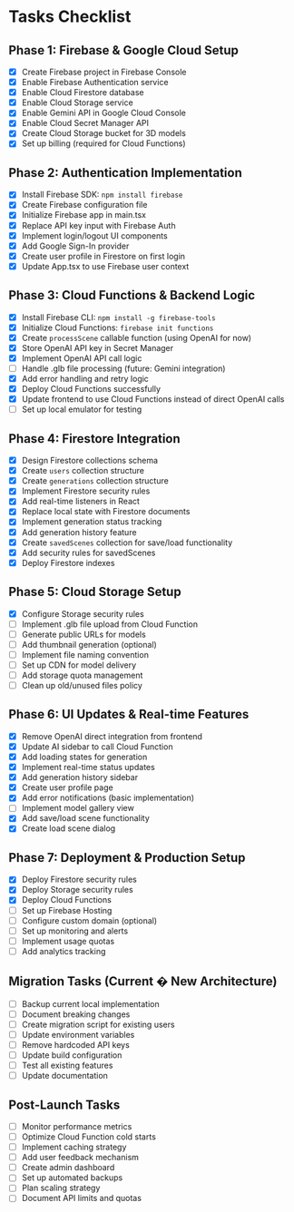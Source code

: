 # Tasks Checklist

## Phase 1: Firebase & Google Cloud Setup
- [x] Create Firebase project in Firebase Console
- [x] Enable Firebase Authentication service
- [x] Enable Cloud Firestore database
- [x] Enable Cloud Storage service
- [x] Enable Gemini API in Google Cloud Console
- [x] Enable Cloud Secret Manager API
- [x] Create Cloud Storage bucket for 3D models
- [x] Set up billing (required for Cloud Functions)

## Phase 2: Authentication Implementation
- [x] Install Firebase SDK: `npm install firebase`
- [x] Create Firebase configuration file
- [x] Initialize Firebase app in main.tsx
- [x] Replace API key input with Firebase Auth
- [x] Implement login/logout UI components
- [x] Add Google Sign-In provider
- [x] Create user profile in Firestore on first login
- [x] Update App.tsx to use Firebase user context

## Phase 3: Cloud Functions & Backend Logic
- [x] Install Firebase CLI: `npm install -g firebase-tools`
- [x] Initialize Cloud Functions: `firebase init functions`
- [x] Create `processScene` callable function (using OpenAI for now)
- [x] Store OpenAI API key in Secret Manager
- [x] Implement OpenAI API call logic
- [ ] Handle .glb file processing (future: Gemini integration)
- [x] Add error handling and retry logic
- [x] Deploy Cloud Functions successfully
- [x] Update frontend to use Cloud Functions instead of direct OpenAI calls
- [ ] Set up local emulator for testing

## Phase 4: Firestore Integration
- [x] Design Firestore collections schema
- [x] Create `users` collection structure
- [x] Create `generations` collection structure
- [x] Implement Firestore security rules
- [x] Add real-time listeners in React
- [x] Replace local state with Firestore documents
- [x] Implement generation status tracking
- [x] Add generation history feature
- [x] Create `savedScenes` collection for save/load functionality
- [x] Add security rules for savedScenes
- [x] Deploy Firestore indexes

## Phase 5: Cloud Storage Setup
- [x] Configure Storage security rules
- [ ] Implement .glb file upload from Cloud Function
- [ ] Generate public URLs for models
- [ ] Add thumbnail generation (optional)
- [ ] Implement file naming convention
- [ ] Set up CDN for model delivery
- [ ] Add storage quota management
- [ ] Clean up old/unused files policy

## Phase 6: UI Updates & Real-time Features
- [x] Remove OpenAI direct integration from frontend
- [x] Update AI sidebar to call Cloud Function
- [x] Add loading states for generation
- [x] Implement real-time status updates
- [x] Add generation history sidebar
- [x] Create user profile page
- [x] Add error notifications (basic implementation)
- [ ] Implement model gallery view
- [x] Add save/load scene functionality
- [x] Create load scene dialog

## Phase 7: Deployment & Production Setup
- [x] Deploy Firestore security rules
- [x] Deploy Storage security rules  
- [x] Deploy Cloud Functions
- [ ] Set up Firebase Hosting
- [ ] Configure custom domain (optional)
- [ ] Set up monitoring and alerts
- [ ] Implement usage quotas
- [ ] Add analytics tracking

## Migration Tasks (Current � New Architecture)
- [ ] Backup current local implementation
- [ ] Document breaking changes
- [ ] Create migration script for existing users
- [ ] Update environment variables
- [ ] Remove hardcoded API keys
- [ ] Update build configuration
- [ ] Test all existing features
- [ ] Update documentation

## Post-Launch Tasks
- [ ] Monitor performance metrics
- [ ] Optimize Cloud Function cold starts
- [ ] Implement caching strategy
- [ ] Add user feedback mechanism
- [ ] Create admin dashboard
- [ ] Set up automated backups
- [ ] Plan scaling strategy
- [ ] Document API limits and quotas